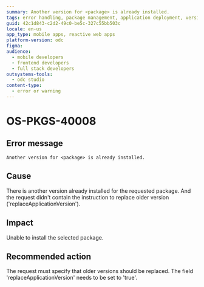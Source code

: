 ```yaml
---
summary: Another version for <package> is already installed.
tags: error handling, package management, application deployment, version control, app configuration
guid: 42c1d843-c2d2-49c0-be5c-327c55bb503c
locale: en-us
app_type: mobile apps, reactive web apps
platform-version: odc
figma:
audience:
  - mobile developers
  - frontend developers
  - full stack developers
outsystems-tools:
  - odc studio
content-type:
  - error or warning
---
```


# OS-PKGS-40008

## Error message

`Another version for <package> is already installed.`

## Cause

There is another version already installed for the requested package.
And the request didn't contain the instruction to replace older version ('replaceApplicationVersion').

## Impact

Unable to install the selected package.

## Recommended action

The request must specify that older versions should be replaced.
The field 'replaceApplicationVersion' needs to be set to 'true'.
